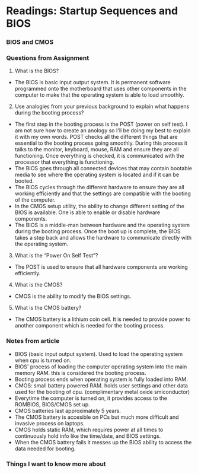 # Readings: Startup Sequences and BIOS

### BIOS and CMOS

### Questions from Assignment
1. What is the BIOS?
- The BIOS is basic input output system. It is permanent software programmed onto the motherboard that uses other components in the computer to make that the operating system is able to load smoothly.

2. Use analogies from your previous background to explain what happens during the booting process?
- The first step in the booting process is the POST (power on self test). I am not sure how to create an anology so I'll be doing my best to explain it with my own words. POST checks all the different things that are essential to the booting process going smoothly. During this process it talks to the monitor, keyboard, mouse, RAM and ensure they are all functioning. Once everything is checked, it is communicated with the processor that everything is functioning.
- The BIOS goes through all connected devices that may contain bootable media to see where the operating system is located and if it can be booted.
- The BIOS cycles through the different hardware to ensure they are all working efficiently and that the settings are compatible with the booting of the computer.
- In the CMOS setup utility, the ability to change different setting of the BIOS is available. One is able to enable or disable hardware components.
- The BIOS is a middle-man between hardware and the operating system during the booting process. Once the boot up is complete, the BIOS takes a step back and allows the hardware to communicate directly with the operating system.

3. What is the “Power On Self Test”?
- The POST is used to ensure that all hardware components are working efficiently.

4. What is the CMOS?
- CMOS is the ability to modify the BIOS settings.

5. What is the CMOS battery?
- The CMOS battery is a lithium coin cell. It is needed to provide power to another component which is needed for the booting process. 

### Notes from article 
- BIOS (basic input output system). Used to load the operating system when cpu is turned on.
- BIOS' process of loading the computer operating system into the main memory RAM. this is considered the booting process.
- Booting process ends when operating system is fully loaded into RAM.
-  CMOS: small battery powered RAM. holds user settings and other data used for the booting of cpu. (complimentary metal oxide smiconductor)
-  Everytime the computer is turned on, it provides access to the ROMBIOS, BIOS/CMOS set up.
-  CMOS batteries last approximately 5 years.
-  The CMOS battery is accesible on PCs but much more difficult and invasive process on laptops.
-  CMOS holds static RAM, which requires power at all times to continuously hold info like the time/date, and BIOS settings.
-  When the CMOS battery fails it messes up the BIOS ability to access the data needed for booting. 

### Things I want to know more about
